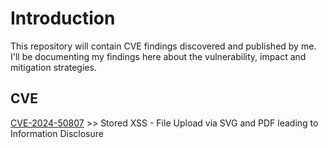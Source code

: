 # Introduction
This repository will contain CVE findings discovered and published by me. I'll be documenting my findings here about the vulnerability, impact and mitigation strategies.

## CVE 
[CVE-2024-50807](https://javascript:confirm(1)https://github.com/HackShiv/CVE/blob/main/CVE-2024-50807.md) >> Stored XSS - File Upload via SVG and PDF leading to Information Disclosure

